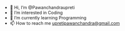 - 👋 Hi, I’m @Pawanchandraupreti
- 👀 I’m interested in Coding
- 🌱 I’m currently learning Programming
- 📫 How to reach me upretipawanchandra@gmail.com

<!---
Pawanchandraupreti/Pawanchandraupreti is a ✨ special ✨ repository because its `README.md` (this file) appears on your GitHub profile.
You can click the Preview link to take a look at your changes.
--->

